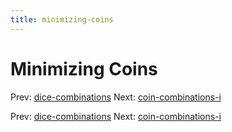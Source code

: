 ```yaml
---
title: minimizing-coins
---
```




# Minimizing Coins

Prev: [dice-combinations](dice-combinations.md)
Next:
[coin-combinations-i](coin-combinations-i.md)

Prev: [dice-combinations](dice-combinations.md)
Next:
[coin-combinations-i](coin-combinations-i.md)
